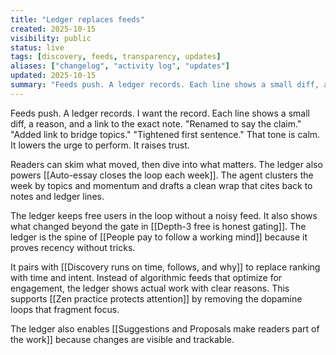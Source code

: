 ```yaml
---
title: "Ledger replaces feeds"
created: 2025-10-15
visibility: public
status: live
tags: [discovery, feeds, transparency, updates]
aliases: ["changelog", "activity log", "updates"]
updated: 2025-10-15
summary: "Feeds push. A ledger records. Each line shows a small diff, a reason, and a link to the exact note. That tone is calm. It lowers the urge to perform."
---
```


Feeds push. A ledger records. I want the record. Each line shows a small diff, a reason, and a link to the exact note. "Renamed to say the claim." "Added link to bridge topics." "Tightened first sentence." That tone is calm. It lowers the urge to perform. It raises trust.

Readers can skim what moved, then dive into what matters. The ledger also powers [[Auto-essay closes the loop each week]]. The agent clusters the week by topics and momentum and drafts a clean wrap that cites back to notes and ledger lines.

The ledger keeps free users in the loop without a noisy feed. It also shows what changed beyond the gate in [[Depth-3 free is honest gating]]. The ledger is the spine of [[People pay to follow a working mind]] because it proves recency without tricks.

It pairs with [[Discovery runs on time, follows, and why]] to replace ranking with time and intent. Instead of algorithmic feeds that optimize for engagement, the ledger shows actual work with clear reasons. This supports [[Zen practice protects attention]] by removing the dopamine loops that fragment focus.

The ledger also enables [[Suggestions and Proposals make readers part of the work]] because changes are visible and trackable.
